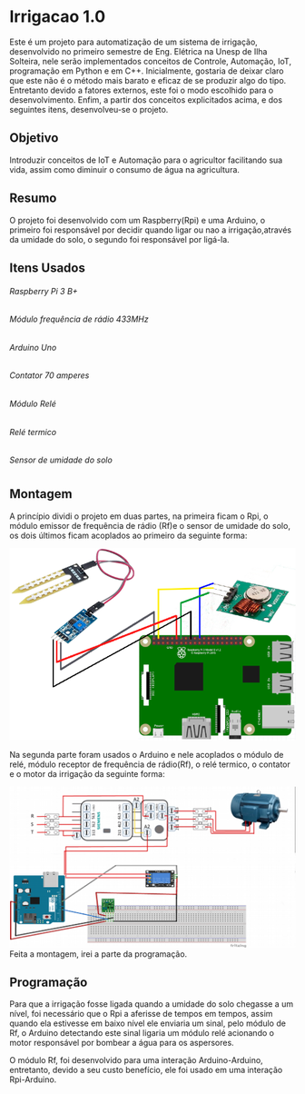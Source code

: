 # Irrigacao 1.0
Este é um projeto para automatização de um sistema de irrigação, desenvolvido no primeiro semestre de Eng. Elétrica na Unesp de Ilha Solteira, nele serão implementados conceitos de Controle, Automação, IoT, programação em Python e em C++.
Inicialmente, gostaria de deixar claro que este não é o método mais barato e eficaz de se produzir algo do tipo. Entretanto devido a fatores externos, este foi o modo escolhido para o desenvolvimento.
Enfim, a partir dos conceitos explicitados acima, e dos seguintes itens, desenvolveu-se o projeto.
## Objetivo
Introduzir conceitos de IoT e Automação para o agricultor facilitando sua vida, assim como diminuir o consumo de água na agricultura.
## Resumo
O projeto foi desenvolvido com um Raspberry(Rpi) e uma Arduino, o primeiro foi responsável por decidir quando ligar ou nao a irrigação,através da umidade do solo, o segundo foi responsável por ligá-la.
## Itens Usados
###### Raspberry Pi 3 B+                           
###### Módulo frequência de rádio 433MHz
###### Arduino Uno                                  
###### Contator 70 amperes
###### Módulo Relé                                  
###### Relé termico
###### Sensor de umidade do solo
#
## Montagem
A princípio dividi o projeto em duas partes, na primeira ficam o Rpi, o módulo emissor de frequência de rádio (Rf)e o sensor de umidade do solo, os dois últimos ficam acoplados ao primeiro da seguinte forma:

![Alt Text](https://raw.githubusercontent.com/T635/Irrigacao/master/Imagens/Circuito%20raspberry.png)

Na segunda parte foram usados o Arduino e nele acoplados o módulo de relé, módulo receptor de frequência de rádio(Rf), o relé termico, o contator e o motor da irrigação da seguinte forma:

![Alt Text](https://raw.githubusercontent.com/T635/Irrigacao/master/Imagens/arduino.png)
Feita a montagem, irei a parte da programação.
## Programação
Para que a irrigação fosse ligada quando a umidade do solo chegasse a um nível, foi necessário que o Rpi a aferisse de tempos em tempos, assim quando ela estivesse em baixo nível ele enviaria um sinal, pelo módulo de Rf, o Arduino detectando este sinal ligaria um módulo relé acionando o motor responsável por bombear a água para os aspersores.

O módulo Rf, foi desenvolvido para uma interação Arduino-Arduino, entretanto, devido a seu custo benefício, ele foi usado em uma interação Rpi-Arduino.
